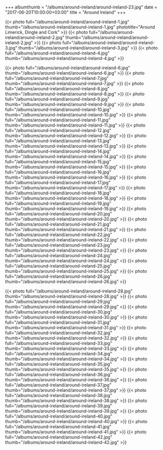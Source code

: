 +++
albumthumb = "/albums/around-ireland/around-ireland-23.jpg"
date = "2017-06-20T10:00:00+03:00"
title = "Around Ireland"
+++

{{< photo full="/albums/around-ireland/around-ireland-1.jpg" thumb="/albums/around-ireland/around-ireland-1.jpg" 
phototitle="Around Limerick, Dingle and Cork" >}}
{{< photo full="/albums/around-ireland/around-ireland-2.jpg" 
         thumb="/albums/around-ireland/around-ireland-2.jpg"  >}}
{{< photo full="/albums/around-ireland/around-ireland-3.jpg" 
         thumb="/albums/around-ireland/around-ireland-3.jpg"  >}}
{{< photo full="/albums/around-ireland/around-ireland-4.jpg" 
         thumb="/albums/around-ireland/around-ireland-4.jpg"  >}}

{{< photo full="/albums/around-ireland/around-ireland-6.jpg" 
         thumb="/albums/around-ireland/around-ireland-6.jpg"  >}}
{{< photo full="/albums/around-ireland/around-ireland-7.jpg" 
         thumb="/albums/around-ireland/around-ireland-7.jpg"  >}}
{{< photo full="/albums/around-ireland/around-ireland-8.jpg" 
         thumb="/albums/around-ireland/around-ireland-8.jpg"  >}}
{{< photo full="/albums/around-ireland/around-ireland-9.jpg" 
         thumb="/albums/around-ireland/around-ireland-9.jpg"  >}}
{{< photo full="/albums/around-ireland/around-ireland-10.jpg" 
         thumb="/albums/around-ireland/around-ireland-10.jpg"  >}}
{{< photo full="/albums/around-ireland/around-ireland-11.jpg" 
         thumb="/albums/around-ireland/around-ireland-11.jpg"  >}}
{{< photo full="/albums/around-ireland/around-ireland-12.jpg" 
         thumb="/albums/around-ireland/around-ireland-12.jpg"  >}}
{{< photo full="/albums/around-ireland/around-ireland-13.jpg" 
         thumb="/albums/around-ireland/around-ireland-13.jpg"  >}}
{{< photo full="/albums/around-ireland/around-ireland-14.jpg" 
         thumb="/albums/around-ireland/around-ireland-14.jpg"  >}}
{{< photo full="/albums/around-ireland/around-ireland-15.jpg" 
         thumb="/albums/around-ireland/around-ireland-15.jpg"  >}}
{{< photo full="/albums/around-ireland/around-ireland-16.jpg" 
         thumb="/albums/around-ireland/around-ireland-16.jpg"  >}}
{{< photo full="/albums/around-ireland/around-ireland-17.jpg" 
         thumb="/albums/around-ireland/around-ireland-17.jpg"  >}}
{{< photo full="/albums/around-ireland/around-ireland-18.jpg" 
         thumb="/albums/around-ireland/around-ireland-18.jpg"  >}}
{{< photo full="/albums/around-ireland/around-ireland-19.jpg" 
         thumb="/albums/around-ireland/around-ireland-19.jpg"  >}}
{{< photo full="/albums/around-ireland/around-ireland-20.jpg" 
         thumb="/albums/around-ireland/around-ireland-20.jpg"  >}}
{{< photo full="/albums/around-ireland/around-ireland-21.jpg" 
         thumb="/albums/around-ireland/around-ireland-21.jpg"  >}}
{{< photo full="/albums/around-ireland/around-ireland-22.jpg" 
         thumb="/albums/around-ireland/around-ireland-22.jpg"  >}}
{{< photo full="/albums/around-ireland/around-ireland-23.jpg" 
         thumb="/albums/around-ireland/around-ireland-23.jpg"  >}}
{{< photo full="/albums/around-ireland/around-ireland-24.jpg" 
         thumb="/albums/around-ireland/around-ireland-24.jpg"  >}}
{{< photo full="/albums/around-ireland/around-ireland-25.jpg" 
         thumb="/albums/around-ireland/around-ireland-25.jpg"  >}}
{{< photo full="/albums/around-ireland/around-ireland-26.jpg" 
         thumb="/albums/around-ireland/around-ireland-26.jpg"  >}}

{{< photo full="/albums/around-ireland/around-ireland-28.jpg" 
         thumb="/albums/around-ireland/around-ireland-28.jpg"  >}}
{{< photo full="/albums/around-ireland/around-ireland-29.jpg" 
         thumb="/albums/around-ireland/around-ireland-29.jpg"  >}}
{{< photo full="/albums/around-ireland/around-ireland-30.jpg" 
         thumb="/albums/around-ireland/around-ireland-30.jpg"  >}}
{{< photo full="/albums/around-ireland/around-ireland-31.jpg" 
         thumb="/albums/around-ireland/around-ireland-31.jpg"  >}}
{{< photo full="/albums/around-ireland/around-ireland-32.jpg" 
         thumb="/albums/around-ireland/around-ireland-32.jpg"  >}}
{{< photo full="/albums/around-ireland/around-ireland-33.jpg" 
         thumb="/albums/around-ireland/around-ireland-33.jpg"  >}}
{{< photo full="/albums/around-ireland/around-ireland-34.jpg" 
         thumb="/albums/around-ireland/around-ireland-34.jpg"  >}}
{{< photo full="/albums/around-ireland/around-ireland-35.jpg" 
         thumb="/albums/around-ireland/around-ireland-35.jpg"  >}}
{{< photo full="/albums/around-ireland/around-ireland-36.jpg" 
         thumb="/albums/around-ireland/around-ireland-36.jpg"  >}}
{{< photo full="/albums/around-ireland/around-ireland-37.jpg" 
         thumb="/albums/around-ireland/around-ireland-37.jpg"  >}}
{{< photo full="/albums/around-ireland/around-ireland-38.jpg" 
         thumb="/albums/around-ireland/around-ireland-38.jpg"  >}}
{{< photo full="/albums/around-ireland/around-ireland-39.jpg" 
         thumb="/albums/around-ireland/around-ireland-39.jpg"  >}}
{{< photo full="/albums/around-ireland/around-ireland-40.jpg" 
         thumb="/albums/around-ireland/around-ireland-40.jpg"  >}}
{{< photo full="/albums/around-ireland/around-ireland-41.jpg" 
         thumb="/albums/around-ireland/around-ireland-41.jpg"  >}}
{{< photo full="/albums/around-ireland/around-ireland-42.jpg" 
         thumb="/albums/around-ireland/around-ireland-42.jpg"  >}}
